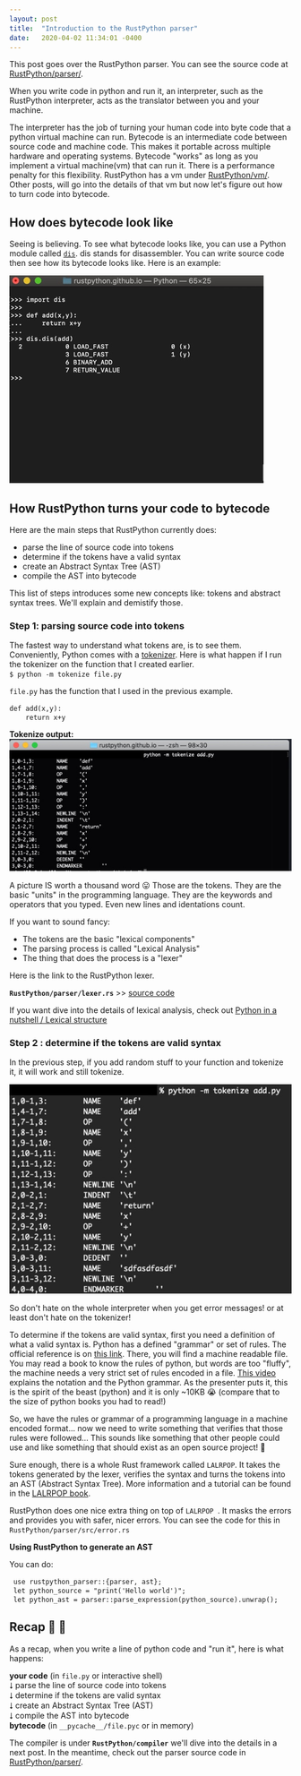 ```yaml
---
layout: post
title:  "Introduction to the RustPython parser"
date:   2020-04-02 11:34:01 -0400
---
```


This post goes over the RustPython parser. You can see the source code at [RustPython/parser/](https://github.com/RustPython/RustPython/tree/master/parser).

When you write code in python and run it, an interpreter, such as the RustPython interpreter, acts as the translator between you and your machine.

The interpreter has the job of turning your human code into byte code that a python virtual machine can run. Bytecode is an intermediate code between source code and machine code. This makes it portable across multiple hardware and operating systems. Bytecode "works" as long as you implement a virtual machine(vm) that can run it. There is a performance penalty for this flexibility. RustPython has a vm under [RustPython/vm/](https://github.com/RustPython/RustPython/tree/master/vm). Other posts, will go into the details of that vm but now let's figure out how to turn code into bytecode.


## How does bytecode look like 

Seeing is believing. To see what bytecode looks like, you can use a Python module called [`dis`](https://docs.python.org/3/library/dis.html). dis stands for disassembler. You can write source code then see how its bytecode looks like. Here is an example:

![bytecode](/assets/media/bytecode.jpg)


## How RustPython turns your code to bytecode

Here are the main steps that RustPython currently does:  
- parse the line of source code into tokens  
- determine if the tokens have a valid syntax  
- create an Abstract Syntax Tree (AST)  
- compile the AST into bytecode  

This list of steps introduces some new concepts like: tokens and abstract syntax trees. We'll explain and demistify those.


### Step 1: parsing source code into tokens

The fastest way to understand what tokens are, is to see them. Conveniently, Python comes with a [tokenizer](https://docs.python.org/3/library/tokenize.html).   Here is what happen if I run the tokenizer on the function that I created earlier.  
`$ python -m tokenize file.py`



`file.py` has the function that I used in the previous example.

```
def add(x,y):
    return x+y
```

**Tokenize output:**  
![tokenzizing](/assets/media/tokenizing.jpg)


A picture IS worth a thousand word 😛 Those are the tokens. They are the basic "units" in the programming language. They are the keywords and operators that you typed. Even new lines and identations count.

If you want to sound fancy:
- The tokens are the basic "lexical components"
- The parsing process is called "Lexical Analysis"
- The thing that does the process is a "lexer"

Here is the link to the RustPython lexer.

**`RustPython/parser/lexer.rs`** >>
[source code](https://github.com/RustPython/RustPython/blob/master/parser/src/lexer.rs)  


If you want dive into the details of lexical analysis, check out [Python in a nutshell / Lexical structure](https://learning.oreilly.com/library/view/python-in-a/9781491913833/ch03.html#python_language-id00003)  


### Step 2 : determine if the tokens are valid syntax

In the previous step, if you add random stuff to your function and tokenize it, it will work and still tokenize.

![tokenzizing](/assets/media/tokenizing-with-errors.jpg)

So don't hate on the whole interpreter when you get error messages! or at least don't hate on the tokenizer!

To determine if the tokens are valid syntax, first you need a definition of what a valid syntax is. Python has a defined "grammar" or set of rules. The official reference is on [this link](https://docs.python.org/3/reference/grammar.html). There, you will find a machine readable file. You may read a book to know the rules of python, but words are too "fluffy", the machine needs a very strict set of rules encoded in a file. [This video](https://www.youtube.com/watch?v=KGMFvy2d5OI) explains the notation and the Python grammar.
As the presenter puts it, this is the spirit of the beast (python) and it is only ~10KB 😭 (compare that to the size of python books you had to read!)

So, we have the rules or grammar of a programming language in a machine encoded format... now we need to write something that verifies that those rules were followed... This sounds like something that other people could use and like something that should exist as an open source project! 🤔

Sure enough, there is a whole Rust framework called `LALRPOP`. It takes the tokens generated by the lexer, verifies the syntax and turns the tokens into an AST (Abstract Syntax Tree). More information and a tutorial can be found in the [LALRPOP book](https://lalrpop.github.io/lalrpop/README.html).

RustPython does one nice extra thing on top of `LALRPOP `. It masks the errors and provides you with safer, nicer errors. You can see the code for this in `RustPython/parser/src/error.rs`

**Using RustPython to generate an AST**

You can do:  

```
 use rustpython_parser::{parser, ast};  
 let python_source = "print('Hello world')";  
 let python_ast = parser::parse_expression(python_source).unwrap();
```

## Recap 🥴 🥵

As a recap, when you write a line of python code and "run it", here is what happens:

**your code** (in `file.py` or interactive shell)  
 ⭣ parse the line of source code into tokens  
 ⭣ determine if the tokens are valid syntax  
 ⭣ create an Abstract Syntax Tree (AST)     
 ⭣ compile the AST into bytecode   
 **bytecode** (in `__pycache__/file.pyc` or in memory)  

 The compiler is under **`RustPython/compiler`** we'll dive into the details in a next post. In the meantime, check out the parser source code in [RustPython/parser/](https://github.com/RustPython/RustPython/tree/master/parser).
